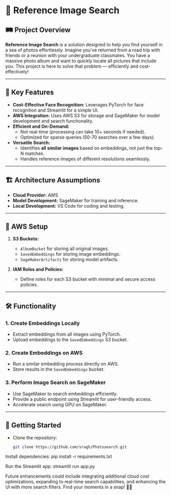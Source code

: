 # 📸 Reference Image Search

## 🛤️ Project Overview
**Reference Image Search** is a solution designed to help you find yourself in a sea of photos effortlessly. Imagine you've returned from a road trip with friends or a reunion with your undergraduate classmates. You have a massive photo album and want to quickly locate all pictures that include you. This project is here to solve that problem — efficiently and cost-effectively!

---

## 🎯 Key Features
- **Cost-Effective Face Recognition:** Leverages PyTorch for face recognition and Streamlit for a simple UI.
- **AWS Integration:** Uses AWS S3 for storage and SageMaker for model development and search functionality.
- **Efficient and On-Demand:** 
   - Not real-time (processing can take 10+ seconds if needed).
   - Optimized for sparse queries (50-70 searches over a few days).
- **Versatile Search:** 
   - Identifies **all similar images** based on embeddings, not just the top-N matches.
   - Handles reference images of different resolutions seamlessly.

---

## 🏗️ Architecture Assumptions
- **Cloud Provider:** AWS
- **Model Development:** SageMaker for training and inference.
- **Local Development:** VS Code for coding and testing.

---

## 📂 AWS Setup
1. **S3 Buckets:**
   - `AlbumBucket` for storing all original images.
   - `SavedEmbeddings` for storing image embeddings.
   - `SageMakerArtifacts` for storing model artifacts.

2. **IAM Roles and Policies:**
   - Define roles for each S3 bucket with minimal and secure access policies.

---

## 🛠️ Functionality
### 1. Create Embeddings Locally
- Extract embeddings from all images using PyTorch.
- Upload embeddings to the `SavedEmbeddings` S3 bucket.

### 2. Create Embeddings on AWS
- Run a similar embedding process directly on AWS.
- Store results in the `SavedEmbeddings` bucket.

### 3. Perform Image Search on SageMaker
- Use SageMaker to search embeddings efficiently.
- Provide a public endpoint using Streamlit for user-friendly access.
- Accelerate search using GPU on SageMaker.

---

## 🚀 Getting Started
- Clone the repository:
  ```bash
  git clone https://github.com/sragh/Photosearch.git

Install dependencies:
pip install -r requirements.txt

Run the Streamlit app:
streamlit run app.py

Future enhancements could include integrating additional cloud cost optimizations, expanding to real-time search capabilities, and enhancing the UI with more search filters. Find your moments in a snap! 📸✨


```
